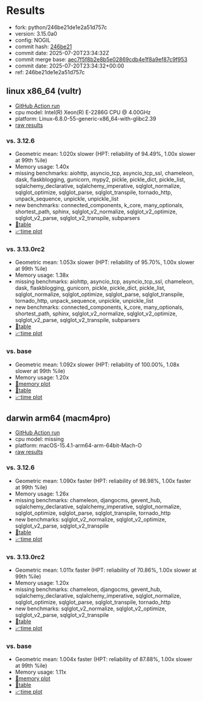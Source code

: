 # Results

- fork: python/246be21de1e2a51d757c
- version: 3.15.0a0
- config: NOGIL
- commit hash: [246be21](https://github.com/python/cpython/commit/246be21)
- commit date: 2025-07-20T23:34:32Z
- commit merge base: [aec7f5f8b2e8b5e02869cdb4e1f8a9ef87c9f953](https://github.com/python/cpython/commit/aec7f5f8b2e8b5e02869cdb4e1f8a9ef87c9f953)
- commit date: 2025-07-20T23:34:32+00:00
- ref: 246be21de1e2a51d757c

## linux x86_64 (vultr)

- [GitHub Action run](https://github.com/facebookexperimental/free-threading-benchmarking/actions/runs/16405942202)
- cpu model: Intel(R) Xeon(R) E-2286G CPU @ 4.00GHz
- platform: Linux-6.8.0-55-generic-x86_64-with-glibc2.39
- [raw results](bm-20250720-vultr-x86_64-python-246be21de1e2a51d757c-3.15.0a0-246be21.json)

### vs. 3.12.6

- Geometric mean: 1.020x slower (HPT: reliability of 94.49%, 1.00x slower at 99th %ile)
- Memory usage: 1.40x
- missing benchmarks: aiohttp, asyncio_tcp, asyncio_tcp_ssl, chameleon, dask, flaskblogging, gunicorn, mypy2, pickle, pickle_dict, pickle_list, sqlalchemy_declarative, sqlalchemy_imperative, sqlglot_normalize, sqlglot_optimize, sqlglot_parse, sqlglot_transpile, tornado_http, unpack_sequence, unpickle, unpickle_list
- new benchmarks: connected_components, k_core, many_optionals, shortest_path, sphinx, sqlglot_v2_normalize, sqlglot_v2_optimize, sqlglot_v2_parse, sqlglot_v2_transpile, subparsers
- [📄table](bm-20250720-vultr-x86_64-python-246be21de1e2a51d757c-3.15.0a0-246be21-vs-3.12.6.md)
- [📈time plot](bm-20250720-vultr-x86_64-python-246be21de1e2a51d757c-3.15.0a0-246be21-vs-3.12.6.svg)

### vs. 3.13.0rc2

- Geometric mean: 1.053x slower (HPT: reliability of 95.70%, 1.00x slower at 99th %ile)
- Memory usage: 1.38x
- missing benchmarks: aiohttp, asyncio_tcp, asyncio_tcp_ssl, chameleon, dask, flaskblogging, gunicorn, pickle, pickle_dict, pickle_list, sqlglot_normalize, sqlglot_optimize, sqlglot_parse, sqlglot_transpile, tornado_http, unpack_sequence, unpickle, unpickle_list
- new benchmarks: connected_components, k_core, many_optionals, shortest_path, sphinx, sqlglot_v2_normalize, sqlglot_v2_optimize, sqlglot_v2_parse, sqlglot_v2_transpile, subparsers
- [📄table](bm-20250720-vultr-x86_64-python-246be21de1e2a51d757c-3.15.0a0-246be21-vs-3.13.0rc2.md)
- [📈time plot](bm-20250720-vultr-x86_64-python-246be21de1e2a51d757c-3.15.0a0-246be21-vs-3.13.0rc2.svg)

### vs. base

- Geometric mean: 1.092x slower (HPT: reliability of 100.00%, 1.08x slower at 99th %ile)
- Memory usage: 1.20x
- [🧠memory plot](bm-20250720-vultr-x86_64-python-246be21de1e2a51d757c-3.15.0a0-246be21-vs-base-mem.svg)
- [📄table](bm-20250720-vultr-x86_64-python-246be21de1e2a51d757c-3.15.0a0-246be21-vs-base.md)
- [📈time plot](bm-20250720-vultr-x86_64-python-246be21de1e2a51d757c-3.15.0a0-246be21-vs-base.svg)

## darwin arm64 (macm4pro)

- [GitHub Action run](https://github.com/facebookexperimental/free-threading-benchmarking/actions/runs/16405942202)
- cpu model: missing
- platform: macOS-15.4.1-arm64-arm-64bit-Mach-O
- [raw results](bm-20250720-macm4pro-arm64-python-246be21de1e2a51d757c-3.15.0a0-246be21.json)

### vs. 3.12.6

- Geometric mean: 1.090x faster (HPT: reliability of 98.98%, 1.00x faster at 99th %ile)
- Memory usage: 1.26x
- missing benchmarks: chameleon, djangocms, gevent_hub, sqlalchemy_declarative, sqlalchemy_imperative, sqlglot_normalize, sqlglot_optimize, sqlglot_parse, sqlglot_transpile, tornado_http
- new benchmarks: sqlglot_v2_normalize, sqlglot_v2_optimize, sqlglot_v2_parse, sqlglot_v2_transpile
- [📄table](bm-20250720-macm4pro-arm64-python-246be21de1e2a51d757c-3.15.0a0-246be21-vs-3.12.6.md)
- [📈time plot](bm-20250720-macm4pro-arm64-python-246be21de1e2a51d757c-3.15.0a0-246be21-vs-3.12.6.svg)

### vs. 3.13.0rc2

- Geometric mean: 1.011x faster (HPT: reliability of 70.86%, 1.00x slower at 99th %ile)
- Memory usage: 1.20x
- missing benchmarks: chameleon, djangocms, gevent_hub, sqlalchemy_declarative, sqlalchemy_imperative, sqlglot_normalize, sqlglot_optimize, sqlglot_parse, sqlglot_transpile, tornado_http
- new benchmarks: sqlglot_v2_normalize, sqlglot_v2_optimize, sqlglot_v2_parse, sqlglot_v2_transpile
- [📄table](bm-20250720-macm4pro-arm64-python-246be21de1e2a51d757c-3.15.0a0-246be21-vs-3.13.0rc2.md)
- [📈time plot](bm-20250720-macm4pro-arm64-python-246be21de1e2a51d757c-3.15.0a0-246be21-vs-3.13.0rc2.svg)

### vs. base

- Geometric mean: 1.004x faster (HPT: reliability of 87.88%, 1.00x slower at 99th %ile)
- Memory usage: 1.11x
- [🧠memory plot](bm-20250720-macm4pro-arm64-python-246be21de1e2a51d757c-3.15.0a0-246be21-vs-base-mem.svg)
- [📄table](bm-20250720-macm4pro-arm64-python-246be21de1e2a51d757c-3.15.0a0-246be21-vs-base.md)
- [📈time plot](bm-20250720-macm4pro-arm64-python-246be21de1e2a51d757c-3.15.0a0-246be21-vs-base.svg)

